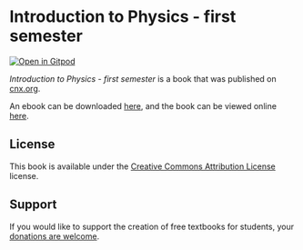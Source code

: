 # Introduction to Physics - first semester

[![Open in Gitpod](https://gitpod.io/button/open-in-gitpod.svg)](https://gitpod.io/from-referrer/)

_Introduction to Physics - first semester_ is a book that was published on [cnx.org](https://cnx.org/).

An ebook can be downloaded [here](https://github.com/cnx-user-books/cnxbook-introduction-to-physics-first-semester/releases/latest), and the book can be viewed online [here](https://github.com/cnx-user-books/cnxbook-introduction-to-physics-first-semester/releases/latest).

## License
This book is available under the [Creative Commons Attribution License](./LICENSE) license.

## Support
If you would like to support the creation of free textbooks for students, your [donations are welcome](https://riceconnect.rice.edu/donation/support-openstax-banner).
